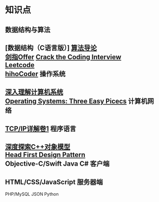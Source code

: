 知识点
=
数据结构与算法
-
[数据结构（C语言版）]
[算法导论](http://book.douban.com/subject/1885170/)  
[剑指Offer](http://book.douban.com/subject/6966465/)
[Crack the Coding Interview](http://www.mktechnicalclasses.com/Notes/Cracking%20the%20Coding%20Interview,%204%20Edition%20-%20150%20Programming%20Interview%20Questions%20and%20Solutions.pdf)  
[Leetcode](http://leetcode.com/)  
[hihoCoder](http://hihocoder.com/contests)
操作系统
-
[深入理解计算机系统](http://book.douban.com/subject/1896753/)  
[Operating Systems: Three Easy Picecs](http://pages.cs.wisc.edu/~remzi/OSTEP/)
计算机网络
-
[TCP/IP详解卷1](http://book.douban.com/subject/4707725/)
程序语言
-
[深度探索C++对象模型](http://book.douban.com/subject/1091086/)  
[Head First Design Pattern](http://www.sws.bfh.ch/~amrhein/ADP/HeadFirstDesignPatterns.pdf)  
Objective-C/Swift 
Java 
C#
客户端
-
HTML/CSS/JavaScript
服务器端
-
PHP/MySQL
JSON
Python
